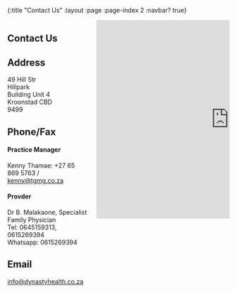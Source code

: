 {:title "Contact Us"
 :layout :page
 :page-index 2
 :navbar? true}

<section class="section">
	<div class="content">
		<div class="container has-text-centered">
			<div class="columns is-8 is-variable ">
				<div class="column is-half has-text-left">
					<h1 class="title is-1">Contact Us</h1>
					<h2 class="title service-title">Address</h2>
                    <p>
                        49 Hill Str <br />
                        Hillpark <br />
                        Building Unit 4 <br /> 
                        Kroonstad CBD  <br />
                        9499
                    </p>
                    <h2 class="title service-title">Phone/Fax</h2>
                    <h4 class="title service-title">Practice Manager</h4>
                    <p>
                        Kenny Thamae: +27 65 869 5763 /
                        <a href="mailto:kenny@tgmg.co.za">kenny@tgmg.co.za</a>
                    </p>
                    <h4 class="title service-title">Provder</h4>
                    <p>
                        Dr B. Malakaone, Specialist Family Physician<br />
                        Tel: 0645159313, 0615269394<br />
                        Whatsapp: 0615269394
                    </p>
                    <h2 class="title service-title">Email</h2>
                    <a href="mailto:info@dynastyhealth.co.za">info@dynastyhealth.co.za</a>
				</div>
				<div class="map column is-half has-text-left">
				    <iframe class="googlemap" frameborder="0" scrolling="no" src="https://www.google.com/maps/embed?pb=!1m14!1m8!1m3!1d3533.7197867919076!2d27.23721!3d-27.66414!3m2!1i1024!2i768!4f13.1!3m3!1m2!1s0x1e93e09c110b38cb%3A0xcea5e9481be8207b!2s49%20Hill%20St%2C%20Central%2C%20Kroonstad%2C%209500!5e0!3m2!1sen!2sza!4v1623690992032!5m2!1sen!2sza" width="600" height="450" style="border:0;" allowfullscreen="" loading="lazy"></iframe>
				</div>
			</div>
		</div>
	</div>
</section>

